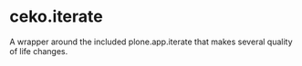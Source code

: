 ceko.iterate
============

A wrapper around the included plone.app.iterate that makes several quality of life changes.